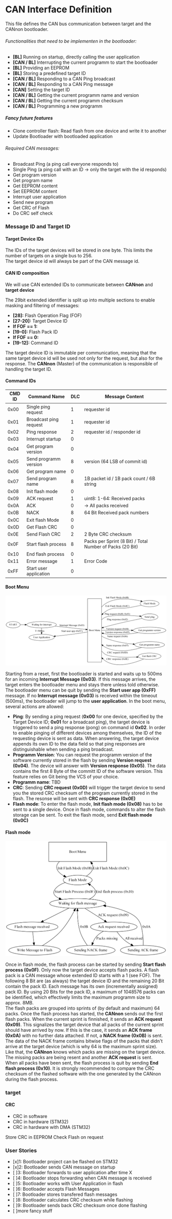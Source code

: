 # CAN Interface Definition

This file defines the CAN bus communication between target and the CANnon bootloader.

###### Functionalities that need to be implementen in the bootloader:
* **[BL]** Running on startup, directly calling the user application
* **[CAN / BL]** Interrupting the current programm to start the bootloader
* **[BL]** Providing an EEPROM
* **[BL]** Storing a predefined target ID
* **[CAN / BL]** Responding to a CAN Ping broadcast
* **[CAN / BL]** Responding to a CAN Ping message
* **[CAN]** Setting the target ID
* **[CAN / BL]** Getting the current programm name and version
* **[CAN / BL]** Getting the current programm checksum
* **[CAN / BL]** Programming a new programm

##### Fancy future features
* Clone controller flash: Read flash from one device and write it to another
* Update Bootloader with bootloaded application

###### Required CAN messages:
* Broadcast Ping (a ping call everyone responds to)
* Single Ping (a ping call with an ID -> only the target with the id responds)
* Get program version
* Get program name
* Get EEPROM content
* Set EEPROM content
* Interrupt user application
* Send new program
* Get CRC of Flash
* Do CRC self check

### Message ID and Target ID
#### Target Device IDs
The IDs of the target devices will be stored in one byte. This limits the number of targets on a single bus to 256.  
The target device id will always be part of the CAN message id.

#### CAN ID composition
We will use CAN extended IDs to communicate between **CANnon** and **target device**

The 29bit extended identifier is split up into multiple sections to enable masking and filtering of messages:

* **[28]:** Flash Operation Flag (FOF)  
* **[27-20]:** Target Device ID  
* **If FOF == 1:**
 * **[19-0]:** Flash Pack ID  
* **If FOF == 0:**
 * **[19-12]:** Command ID

The target device ID is immutable per communication, meaning that the same target device id will be used not only for the request, but also for the response. The **CANnon** (Master) of the communication is responsible of handling the target ID.

#### Command IDs
|CMD ID |Command Name             |DLC|Message Content              |
|-------|-------------------------|---|-----------------------------|
| 0x00  |Single ping request      |  1|requester id                  
| 0x01  |Broadcast ping request   |  1|requester id                 
| 0x02  |Ping response            |  2|requester id / responder id  
| 0x03  |Interrupt startup        |  0|
| 0x04  |Get program version      |  0|
| 0x05  |Send programm version    |  8|version (64 LSB of commit id)
| 0x06  |Get program name         |  0|                 
| 0x07  |Send program name        |  8|1B packet id / 1B pack count / 6B string
| 0x08  |Init flash mode          |  0|
| 0x09  |ACK request              |  1|uint8: 1-64: Received packs
| 0x0A  |ACK                      |  0| -> All packs received
| 0x0B  |NACK                     |  8|64 Bit Received pack numbers
| 0x0C  |Exit flash Mode          |  0|
| 0x0D  |Get Flash CRC            |  0|
| 0x0E  |Send Flash CRC           |  2|2 Byte CRC checksum
| 0x0F  |Start flash process      |  8|Packs per Sprint (8 Bit) / Total Number of Packs (20 Bit)
| 0x10  |End flash process        |  0|
| 0x11  |Error message            |  1|Error Code
| 0xFF  |Start user application   |  0|

#### Boot Menu
![Boot Menu](flowchart_boot_menu2.png)

Starting from a reset, first the bootloader is started and waits up to 500ms for an incoming **Interrupt Message (0x03)**. If this message arrives, the target enters the bootloader menu and stays there unless told otherwise. The bootloader menu can be quit by sending the **Start user app (0xFF)** message. If no **Interrupt message (0x03)** is received within the timeout (500ms), the bootloader will jump to the **user application**.
In the boot menu, several actions are allowed:
* **Ping**: By sending a ping request (**0x00** for one device, specified by the Target Device ID; **0x01** for a broadcast ping), the target device is triggered to send a ping response (pong) on command id **0x02**. In order to enable pinging of different devices among themselves, the ID of the requesting device is sent as data. When answering, the target device appends its own ID to the data field so that ping responses are distinguishable when sending a ping broadcast.
* **Programm Version**: You can request the programm version of the software currently stored in the flash by sending **Version request (0x04)**. The device will answer with **Version response (0x05)**. The data contains the first 8 Byte of the committ ID of the software version. This feature relies on Git being the VCS of your choice.
* **Programm name**: TBD
* **CRC**: Sending **CRC request (0x0D)** will trigger the target device to send you the stored CRC checksum of the program currently stored in the flash. The resonse will be sent with **CRC response (0x0E)**
* **Flash mode**: To enter the flash mode, **Init flash mode (0x08)** has to be sent to a single device. Once in flash mode, commands to alter the flash storage can be sent. To exit the flash mode, send **Exit flash mode (0x0C)**

#### Flash mode
![Flash Mode](flowchart_flashing.png)  

Once in flash mode, the flash process can be started by sending **Start flash process (0x0F)**. Only now the target device accepts flash packs. A flash pack is a CAN message whose extended ID starts with a 1 (see FOF). The following 8 Bit are (as always) the target device ID and the remaining 20 Bit contain the pack ID. Each message has its own (incrementally assigned) pack ID. By using 20 Bits for the pack ID, a maximum of 1048576 packs can be identified, which effectively limits the maximum programm size to approx. 8MB.  
The flash packs are grouped into sprints of (by default and maximum) 64 packs. Once the flash process has started, the **CANnon** sends out the first flash packs. When the current sprint is finnished, it sends an **ACK request (0x09)**. This signalizes the target device that all packs of the current sprint should have arrived by now. If this is the case, it sends an **ACK frame (0x0A)** with no further data attached. If not, a **NACK frame (0x0B)** is sent. The data of the NACK frame contains bitwise flags of the packs that didn't arrive at the target device (which is why 64 is the maximum sprint size). Like that, the **CANnon** knows which packs are missing on the target device. The missing packs are being resent and another **ACK request** is sent.  
When all packs have been sent, the flash process is quit by sending **End flash process (0x10)**.
It is strongly recommended to compare the CRC checksum of the flashed software with the one generated by the CANnon during the flash process.

### target
#### CRC
* CRC in software
* CRC in hardware (STM32)
* CRC in hardware with DMA (STM32)

Store CRC in EEPROM
Check Flash on request


### User Stories
* [x]1: Bootloader project can be flashed on STM32
* [x]2: Bootloader sends CAN message on startup
* [ ]3: Bootloader forwards to user application after time X
* [ ]4: Bootloader stops forwarding when CAN message is received
* [ ]5: Bootloader works with User Application in flash
* [ ]6: Bootloader accepts Flash Messages
* [ ]7: Bootloader stores transfered flash messages
* [ ]8: Bootloader calculates CRC checksum while flashing
* [ ]9: Bootloader sends back CRC checksum once done flashing
* [ ]more fancy stuff
